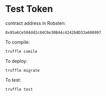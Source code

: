 # Test Token

contract address in Robsten:
```
0x95a6Ce504dd2c84C0e30B44c4242b8D33a600997
```

To compile:

```
truffle comile
```

To deploy:
```
truffle migrate
```

To test:
```
truffle test
```
